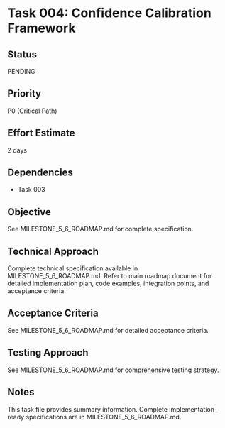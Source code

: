 # Task 004: Confidence Calibration Framework

## Status
PENDING

## Priority
P0 (Critical Path)

## Effort Estimate
2 days

## Dependencies
- Task 003

## Objective
See MILESTONE_5_6_ROADMAP.md for complete specification.

## Technical Approach
Complete technical specification available in MILESTONE_5_6_ROADMAP.md.
Refer to main roadmap document for detailed implementation plan, code examples, integration points, and acceptance criteria.

## Acceptance Criteria
See MILESTONE_5_6_ROADMAP.md for detailed acceptance criteria.

## Testing Approach
See MILESTONE_5_6_ROADMAP.md for comprehensive testing strategy.

## Notes
This task file provides summary information. Complete implementation-ready specifications are in MILESTONE_5_6_ROADMAP.md.
